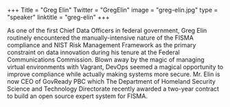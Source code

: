 +++
Title = "Greg Elin"
Twitter = "GregElin"
image = "greg-elin.jpg"
type = "speaker"
linktitle = "greg-elin"
+++

As one of the first Chief Data Officers in federal government, Greg Elin routinely encountered the manually-intensive nature of the FISMA compliance and NIST Risk Management Framework as the primary constraint on data innovation during his tenure at the Federal Communications Commission. Blown away by the magic of managing virtual environments with Vagrant, DevOps seemed a magical opportunity to improve compliance while actually making systems more secure. Mr. Elin is now CEO of GovReady PBC which The Department of Homeland Security Science and Technology Directorate recently awarded a two-year contract to build an open source expert system for FISMA.
